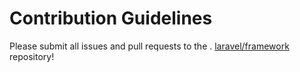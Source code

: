 # Contribution Guidelines

Please submit all issues and pull requests to the . [laravel/framework](http://github.com/laravel/framework) repository!
